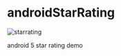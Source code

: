 # androidStarRating

![starrating](https://user-images.githubusercontent.com/15268903/44584058-85366600-a7c9-11e8-90f4-a254a0bd115c.gif)

android 5 star rating demo
